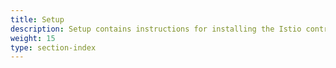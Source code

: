 ```yaml
---
title: Setup
description: Setup contains instructions for installing the Istio control plane in various environments (e.g., Kubernetes, Consul, etc.), as well as instructions for installing the sidecar in the application deployment.
weight: 15
type: section-index
---
```

